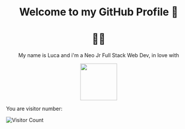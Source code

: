 <h1 align= center>Welcome to my GitHub Profile 👋</h1>
<h1 align= center>👨‍💻</h1>

<p align=center>My name is Luca and i'm a Neo Jr Full Stack Web Dev, in love with </p>
<p align=center><img src="https://upload.wikimedia.org/wikipedia/commons/thumb/9/95/Vue.js_Logo_2.svg/1024px-Vue.js_Logo_2.svg.png" width="100"> </p>



<p> You are visitor number: </p>

![Visitor Count](https://profile-counter.glitch.me/Ljnce/count.svg)
